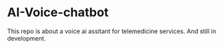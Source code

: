 ﻿# AI-Voice-chatbot
 This repo is about a voice ai assitant for telemedicine services. And still in development.
